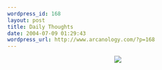 ```yaml
--- 
wordpress_id: 168
layout: post
title: Daily Thoughts
date: 2004-07-09 01:29:43
wordpress_url: http://www.arcanology.com/?p=168
---
```

<center>
                                                                                                                                                                                                                                                                                                                                                                                                                                                                                                                                                                                                                                                                        <img src="http://www.arcanology.com/images/smiling-hell.jpg" />
                                                                                                                                                                                                                                                                                                                                                                                                                                                                                                                                                                                                                                                                      </center>